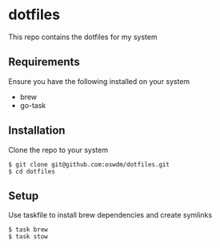 # dotfiles

This repo contains the dotfiles for my system

## Requirements

Ensure you have the following installed on your system

- brew
- go-task

## Installation

Clone the repo to your system
```
$ git clone git@github.com:oswdm/dotfiles.git
$ cd dotfiles
```

## Setup

Use taskfile to install brew dependencies and create symlinks
```
$ task brew
$ task stow
```
